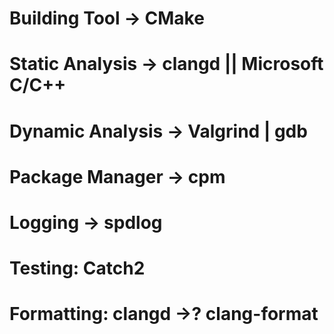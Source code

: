 # Building Tool -> CMake

# Static Analysis -> clangd || Microsoft C/C++

# Dynamic Analysis -> Valgrind | gdb

# Package Manager -> cpm

# Logging -> spdlog

# Testing: Catch2

# Formatting: clangd ->? clang-format
